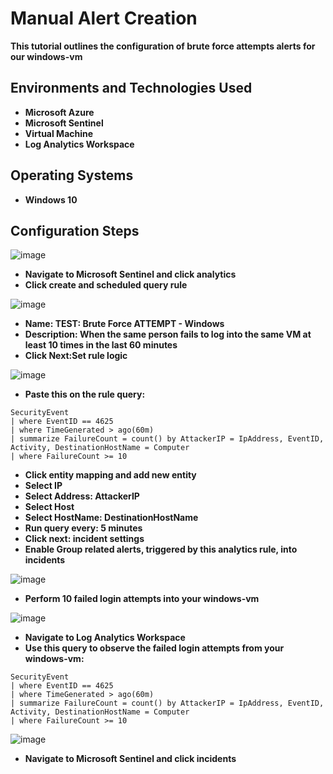 <h1>Manual Alert Creation</h1>
<b>This tutorial outlines the configuration of brute force attempts alerts for our windows-vm</b>

<h2>Environments and Technologies Used</h2>

- <b>Microsoft Azure</b> 
- <b>Microsoft Sentinel</b>
- <b>Virtual Machine</b>
- <b>Log Analytics Workspace</b>

<h2>Operating Systems</h2>

- <b>Windows 10</b>

<h2>Configuration Steps</h2>

![image](https://github.com/user-attachments/assets/e035c791-e657-4a6b-91ea-b44ab9afd94e)
- <b>Navigate to Microsoft Sentinel and click analytics</b>
- <b>Click create and scheduled query rule</b>

![image](https://github.com/user-attachments/assets/6606b270-8e95-4d08-8a9f-622626b1ea3a)
- <b>Name: TEST: Brute Force ATTEMPT - Windows</b>
- <b>Description: When the same person fails to log into the same VM at least 10 times in the last 60 minutes</b>
- <b>Click Next:Set rule logic</b>

![image](https://github.com/user-attachments/assets/bfc36842-9dd8-4922-ae33-59872566d605)
- <b>Paste this on the rule query:</b>
``` 
SecurityEvent
| where EventID == 4625
| where TimeGenerated > ago(60m)
| summarize FailureCount = count() by AttackerIP = IpAddress, EventID, Activity, DestinationHostName = Computer
| where FailureCount >= 10
```
- <b>Click entity mapping and add new entity</b>
- <b>Select IP</b>
- <b>Select Address: AttackerIP</b>
- <b>Select Host</b>
- <b>Select HostName: DestinationHostName</b>
- <b>Run query every: 5 minutes</b>
- <b>Click next: incident settings</b>
- <b>Enable Group related alerts, triggered by this analytics rule, into incidents</b>

![image](https://github.com/user-attachments/assets/2a01a39d-e45f-4ff8-8d0e-2e5f32a0143f)
- <b>Perform 10 failed login attempts into your windows-vm</b>

![image](https://github.com/user-attachments/assets/e7553ab4-b1fa-450b-8513-8e41c0ffd67a)
- <b>Navigate to Log Analytics Workspace</b>
- <b>Use this query to observe the failed login attempts from your windows-vm:</b>
```
SecurityEvent
| where EventID == 4625
| where TimeGenerated > ago(60m)
| summarize FailureCount = count() by AttackerIP = IpAddress, EventID, Activity, DestinationHostName = Computer
| where FailureCount >= 10
```

![image](https://github.com/user-attachments/assets/f052ba78-a37e-44f8-991f-d1582a8622fc)
- <b>Navigate to Microsoft Sentinel and click incidents</b>
